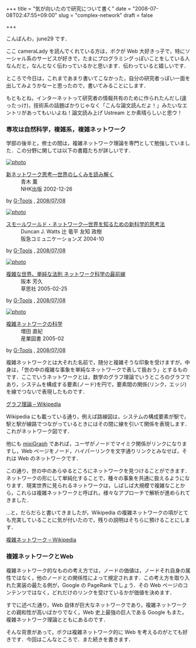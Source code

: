 +++
title = "気が向いたので研究について書く"
date = "2008-07-08T02:47:55+09:00"
slug = "complex-network"
draft = false

+++

<p>こんばんわ，june29 です．</p>
<p>ここ cameraLady を読んでくれている方は，ボクが Web 大好きっ子で，特にソーシャル系のサービスが好きで，たまにプログラミングっぽいことをしている人なんだと，なんとなく伝わっているかと思います．伝わっていると嬉しいです．</p>
<p>ところで今日は，これまであまり書いてこなかった，自分の研究者っぽい一面を出してみようかなーと思ったので，書いてみることにします．</p>
<p>もともとね，インターネットって研究者の情報共有のために作られたんだし(違ったっけ)，技術系の話題ばかりじゃなく「こんな論文読んだよ！」みたいなエントリがあってもいいよね！論文読み上げ Ustream とか素晴らしいと思ウ！</p>
<h3>専攻は自然科学，複雑系，複雑ネットワーク</h3>
<p>学部の後半と，修士の間は，複雑ネットワーク理論を専門として勉強していました．この分野に関しては以下の書籍たちが詳しいです．</p>
<div class="hreview" ><a class="item url" href="http://www.amazon.co.jp/%E6%96%B0%E3%83%8D%E3%83%83%E3%83%88%E3%83%AF%E3%83%BC%E3%82%AF%E6%80%9D%E8%80%83%E2%80%95%E4%B8%96%E7%95%8C%E3%81%AE%E3%81%97%E3%81%8F%E3%81%BF%E3%82%92%E8%AA%AD%E3%81%BF%E8%A7%A3%E3%81%8F-%E3%82%A2%E3%83%AB%E3%83%90%E3%83%BC%E3%83%88%E3%83%BB%E3%83%A9%E3%82%BA%E3%83%AD%E3%83%BB%E3%83%90%E3%83%A9%E3%83%90%E3%82%B7/dp/4140807431%3FSubscriptionId%3D0G91FPYVW6ZGWBH4Y9G2%26tag%3Dcameralady-22%26linkCode%3Dxm2%26camp%3D2025%26creative%3D165953%26creativeASIN%3D4140807431"><img src="http://ecx.images-amazon.com/images/I/41RFDNJWY4L._SL160_.jpg" alt="photo" class="photo"  /></a></p>
<dl>
<dt class="fn"><a class="item url" href="http://www.amazon.co.jp/%E6%96%B0%E3%83%8D%E3%83%83%E3%83%88%E3%83%AF%E3%83%BC%E3%82%AF%E6%80%9D%E8%80%83%E2%80%95%E4%B8%96%E7%95%8C%E3%81%AE%E3%81%97%E3%81%8F%E3%81%BF%E3%82%92%E8%AA%AD%E3%81%BF%E8%A7%A3%E3%81%8F-%E3%82%A2%E3%83%AB%E3%83%90%E3%83%BC%E3%83%88%E3%83%BB%E3%83%A9%E3%82%BA%E3%83%AD%E3%83%BB%E3%83%90%E3%83%A9%E3%83%90%E3%82%B7/dp/4140807431%3FSubscriptionId%3D0G91FPYVW6ZGWBH4Y9G2%26tag%3Dcameralady-22%26linkCode%3Dxm2%26camp%3D2025%26creative%3D165953%26creativeASIN%3D4140807431">新ネットワーク思考―世界のしくみを読み解く</a><img src='http://www.assoc-amazon.jp/e/ir?t=cameralady-22&#038;l=ur2&#038;o=9' width='1' height='1' border='0' alt='' /></dt>
<dd>青木 薫 </dd>
<dd>NHK出版 2002-12-26</dd>
</dl>
<p class="gtools" >by <a href="http://www.goodpic.com/mt/aws/index.html" >G-Tools</a> ,  <abbr class="dtreviewed" title="2008/07/08">2008/07/08</abbr></p>
</div>
<div class="hreview" ><a class="item url" href="http://www.amazon.co.jp/%E3%82%B9%E3%83%A2%E3%83%BC%E3%83%AB%E3%83%AF%E3%83%BC%E3%83%AB%E3%83%89%E3%83%BB%E3%83%8D%E3%83%83%E3%83%88%E3%83%AF%E3%83%BC%E3%82%AF%E2%80%95%E4%B8%96%E7%95%8C%E3%82%92%E7%9F%A5%E3%82%8B%E3%81%9F%E3%82%81%E3%81%AE%E6%96%B0%E7%A7%91%E5%AD%A6%E7%9A%84%E6%80%9D%E8%80%83%E6%B3%95-%E3%83%80%E3%83%B3%E3%82%AB%E3%83%B3-%E3%83%AF%E3%83%83%E3%83%84/dp/4484041162%3FSubscriptionId%3D0G91FPYVW6ZGWBH4Y9G2%26tag%3Dcameralady-22%26linkCode%3Dxm2%26camp%3D2025%26creative%3D165953%26creativeASIN%3D4484041162"><img src="http://ecx.images-amazon.com/images/I/41G06ZFR5SL._SL160_.jpg" alt="photo" class="photo"  /></a></p>
<dl>
<dt class="fn"><a class="item url" href="http://www.amazon.co.jp/%E3%82%B9%E3%83%A2%E3%83%BC%E3%83%AB%E3%83%AF%E3%83%BC%E3%83%AB%E3%83%89%E3%83%BB%E3%83%8D%E3%83%83%E3%83%88%E3%83%AF%E3%83%BC%E3%82%AF%E2%80%95%E4%B8%96%E7%95%8C%E3%82%92%E7%9F%A5%E3%82%8B%E3%81%9F%E3%82%81%E3%81%AE%E6%96%B0%E7%A7%91%E5%AD%A6%E7%9A%84%E6%80%9D%E8%80%83%E6%B3%95-%E3%83%80%E3%83%B3%E3%82%AB%E3%83%B3-%E3%83%AF%E3%83%83%E3%83%84/dp/4484041162%3FSubscriptionId%3D0G91FPYVW6ZGWBH4Y9G2%26tag%3Dcameralady-22%26linkCode%3Dxm2%26camp%3D2025%26creative%3D165953%26creativeASIN%3D4484041162">スモールワールド・ネットワーク―世界を知るための新科学的思考法</a><img src='http://www.assoc-amazon.jp/e/ir?t=cameralady-22&#038;l=ur2&#038;o=9' width='1' height='1' border='0' alt='' /></dt>
<dd>Duncan J. Watts 辻 竜平 友知 政樹 </dd>
<dd>阪急コミュニケーションズ 2004-10</dd>
</dl>
<p class="gtools" >by <a href="http://www.goodpic.com/mt/aws/index.html" >G-Tools</a> ,  <abbr class="dtreviewed" title="2008/07/08">2008/07/08</abbr></p>
</div>
<div class="hreview" ><a class="item url" href="http://www.amazon.co.jp/%E8%A4%87%E9%9B%91%E3%81%AA%E4%B8%96%E7%95%8C%E3%80%81%E5%8D%98%E7%B4%94%E3%81%AA%E6%B3%95%E5%89%87-%E3%83%8D%E3%83%83%E3%83%88%E3%83%AF%E3%83%BC%E3%82%AF%E7%A7%91%E5%AD%A6%E3%81%AE%E6%9C%80%E5%89%8D%E7%B7%9A-%E3%83%9E%E3%83%BC%E3%82%AF%E3%83%BB%E3%83%96%E3%82%AD%E3%83%A3%E3%83%8A%E3%83%B3/dp/4794213859%3FSubscriptionId%3D0G91FPYVW6ZGWBH4Y9G2%26tag%3Dcameralady-22%26linkCode%3Dxm2%26camp%3D2025%26creative%3D165953%26creativeASIN%3D4794213859"><img src="http://ecx.images-amazon.com/images/I/51917PXTS5L._SL160_.jpg" alt="photo" class="photo"  /></a></p>
<dl>
<dt class="fn"><a class="item url" href="http://www.amazon.co.jp/%E8%A4%87%E9%9B%91%E3%81%AA%E4%B8%96%E7%95%8C%E3%80%81%E5%8D%98%E7%B4%94%E3%81%AA%E6%B3%95%E5%89%87-%E3%83%8D%E3%83%83%E3%83%88%E3%83%AF%E3%83%BC%E3%82%AF%E7%A7%91%E5%AD%A6%E3%81%AE%E6%9C%80%E5%89%8D%E7%B7%9A-%E3%83%9E%E3%83%BC%E3%82%AF%E3%83%BB%E3%83%96%E3%82%AD%E3%83%A3%E3%83%8A%E3%83%B3/dp/4794213859%3FSubscriptionId%3D0G91FPYVW6ZGWBH4Y9G2%26tag%3Dcameralady-22%26linkCode%3Dxm2%26camp%3D2025%26creative%3D165953%26creativeASIN%3D4794213859">複雑な世界、単純な法則  ネットワーク科学の最前線</a><img src='http://www.assoc-amazon.jp/e/ir?t=cameralady-22&#038;l=ur2&#038;o=9' width='1' height='1' border='0' alt='' /></dt>
<dd>阪本 芳久 </dd>
<dd>草思社 2005-02-25</dd>
</dl>
<p class="gtools" >by <a href="http://www.goodpic.com/mt/aws/index.html" >G-Tools</a> ,  <abbr class="dtreviewed" title="2008/07/08">2008/07/08</abbr></p>
</div>
<div class="hreview" ><a class="item url" href="http://www.amazon.co.jp/%E8%A4%87%E9%9B%91%E3%83%8D%E3%83%83%E3%83%88%E3%83%AF%E3%83%BC%E3%82%AF%E3%81%AE%E7%A7%91%E5%AD%A6-%E5%A2%97%E7%94%B0-%E7%9B%B4%E7%B4%80/dp/4782851510%3FSubscriptionId%3D0G91FPYVW6ZGWBH4Y9G2%26tag%3Dcameralady-22%26linkCode%3Dxm2%26camp%3D2025%26creative%3D165953%26creativeASIN%3D4782851510"><img src="http://ecx.images-amazon.com/images/I/51HWH9TX43L._SL160_.jpg" alt="photo" class="photo"  /></a></p>
<dl>
<dt class="fn"><a class="item url" href="http://www.amazon.co.jp/%E8%A4%87%E9%9B%91%E3%83%8D%E3%83%83%E3%83%88%E3%83%AF%E3%83%BC%E3%82%AF%E3%81%AE%E7%A7%91%E5%AD%A6-%E5%A2%97%E7%94%B0-%E7%9B%B4%E7%B4%80/dp/4782851510%3FSubscriptionId%3D0G91FPYVW6ZGWBH4Y9G2%26tag%3Dcameralady-22%26linkCode%3Dxm2%26camp%3D2025%26creative%3D165953%26creativeASIN%3D4782851510">複雑ネットワークの科学</a><img src='http://www.assoc-amazon.jp/e/ir?t=cameralady-22&#038;l=ur2&#038;o=9' width='1' height='1' border='0' alt='' /></dt>
<dd>増田 直紀</dd>
<dd>産業図書 2005-02</dd>
</dl>
<p class="gtools" >by <a href="http://www.goodpic.com/mt/aws/index.html" >G-Tools</a> ,  <abbr class="dtreviewed" title="2008/07/08">2008/07/08</abbr></p>
</div>
<p>複雑ネットワークとは大それた名前で，随分と複雑そうな印象を受けますが，中身は，「世の中の複雑な事象を単純なネットワークで表して扱おう」とするものです．ここでいうネットワークとは，数学のグラフ理論でいうところのグラフであり，システムを構成する要素(ノード)を円で，要素間の関係(リンク，エッジ)を線でつないで表現したものです．</p>
<p><a href="http://ja.wikipedia.org/wiki/%E3%82%B0%E3%83%A9%E3%83%95%E7%90%86%E8%AB%96">グラフ理論 &#8211; Wikipedia</a></p>
<p>Wikipedia にも載っている通り，例えば路線図は，システムの構成要素が駅で，駅と駅が線路でつながっているときにはその間に線を引いて関係を表現します．これがネットワーク図です．</p>
<p>他にも <a href="http://www.fmp.jp/~sugimoto/mixiGraph/">mixiGraph</a> であれば，ユーザがノードでマイミク関係がリンクになりますし，Web ページをノード，ハイパーリンクを文字通りリンクとみなせば，それは Web のネットワークです．</p>
<p>この通り，世の中のあらゆるところにネットワークを見つけることができます．ネットワークの形にして単純化することで，種々の事象を共通に扱えるようになります．現実世界に見られるネットワークは，しばしば大規模で複雑なことから，これらは複雑ネットワークと呼ばれ，様々なアプローチで解析が進められてきました．</p>
<p>…と，だらだらと書いてきましたが，Wikipedia の複雑ネットワークの項がとても充実していることに気が付いたので，残りの説明はそちらに預けることにします．</p>
<p><a href="http://ja.wikipedia.org/wiki/%E8%A4%87%E9%9B%91%E3%83%8D%E3%83%83%E3%83%88%E3%83%AF%E3%83%BC%E3%82%AF">複雑ネットワーク &#8211; Wikipedia</a></p>
<h3>複雑ネットワークとWeb</h3>
<p>複雑ネットワーク的なものの考え方では，ノードの価値は，ノードそれ自身の属性ではなく，他のノードとの関係性によって規定されます．この考え方を取り入れた実装の最たる例が，Google の PageRank でしょう．その Web ページのコンテンツではなく，どれだけのリンクを受けているかが価値を決めます．</p>
<p>すでに述べた通り，Web 自体が巨大なネットワークであり，複雑ネットワークとの親和性が高いばかりでなく，Web 史上最強の巨人である Google もまた，複雑ネットワーク理論とともにあるのです．</p>
<p>そんな背景があって，ボクは複雑ネットワーク的に Web を考えるのがとても好きです．今回はこんなところで．また続きを書きます．</p>
